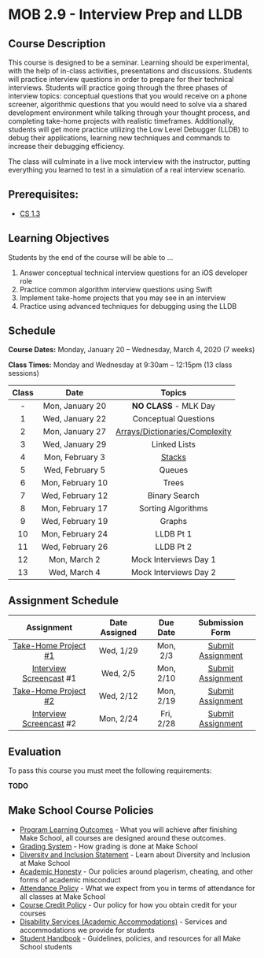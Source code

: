 # MOB 2.9 - Interview Prep and LLDB

## Course Description

This course is designed to be a seminar. Learning should be experimental, with the help of in-class activities, presentations and discussions. Students will practice interview questions in order to prepare for their technical interviews. Students will practice going through the three phases of interview topics: conceptual questions that you would receive on a phone screener, algorithmic questions that you would need to solve via a shared development environment while talking through your thought process, and completing take-home projects with realistic timeframes. Additionally, students will get more practice utilizing the Low Level Debugger (LLDB) to debug their applications, learning new techniques and commands to increase their debugging efficiency.

The class will culminate in a live mock interview with the instructor, putting everything you learned to test in a simulation of a real interview scenario.

## Prerequisites:

- [CS 1.3](https://github.com/Make-School-Courses/CS-1.3-Core-Data-Structures)

## Learning Objectives

Students by the end of the course will be able to ...

1. Answer conceptual technical interview questions for an iOS developer role
1. Practice common algorithm interview questions using Swift
1. Implement take-home projects that you may see in an interview
1. Practice using advanced techniques for debugging using the LLDB

## Schedule

**Course Dates:** Monday, January 20 – Wednesday, March 4, 2020 (7 weeks)

**Class Times:** Monday and Wednesday at 9:30am – 12:15pm (13 class sessions)

| Class |          Date          |                 Topics                  |
|:-----:|:----------------------:|:---------------------------------------:|
|  - |  Mon, January 20               | **NO CLASS** - MLK Day |
|  1 |  Wed, January 22               | Conceptual Questions |
|  2 |  Mon, January 27               | [Arrays/Dictionaries/Complexity] |
|  3 |  Wed, January 29               | Linked Lists |
|  4 |  Mon, February 3               | [Stacks] |
|  5 |  Wed, February 5               | Queues |
|  6 |  Mon, February 10              | Trees |
|  7 |  Wed, February 12              | Binary Search |
|  8 |  Mon, February 17              | Sorting Algorithms |
|  9 |  Wed, February 19              | Graphs |
| 10 |  Mon, February 24              | LLDB Pt 1|  
| 11 |  Wed, February 26              | LLDB Pt 2|
| 12 |  Mon, March 2                  | Mock Interviews Day 1 |
| 13 |  Wed, March 4                  | Mock Interviews Day 2 |

[Stacks]: Lessons/stacks.md
[Arrays/Dictionaries/Complexity]: Lessons/arrays-dict-complex.md

## Assignment Schedule

|                        Assignment                         | Date Assigned |   Due Date   |            Submission Form           |
|:---------------------------------------------------------:|:-------------:|:------------:|:------------------------------------:|
| [Take-Home Project #1]                     |  Wed, 1/29    |  Mon, 2/3   | [Submit Assignment](makeschool.com)  |
| [Interview Screencast] #1                                  |  Wed, 2/5    |  Mon, 2/10   | [Submit Assignment](makeschool.com)  |
| [Take-Home Project #2]                     |  Wed, 2/12    |  Mon, 2/19   | [Submit Assignment](makeschool.com)  |
| [Interview Screencast] #2                      |  Mon, 2/24    |  Fri, 2/28     | [Submit Assignment](makeschool.com)  |

[Interview Screencast]:./Assignments/interview-screencast.md
[Take-Home Project #1]:./Assignments/take-home-1.md
[Take-Home Project #2]:./Assignments/take-home-2.md

## Evaluation
To pass this course you must meet the following requirements:

**TODO**


## Make School Course Policies

- [Program Learning Outcomes](https://make.sc/program-learning-outcomes) - What you will achieve after finishing Make School, all courses are designed around these outcomes.
- [Grading System](https://make.sc/grading-system) - How grading is done at Make School
- [Diversity and Inclusion Statement](https://make.sc/diversity-and-inclusion-statement) - Learn about Diversity and Inclusion at Make School
- [Academic Honesty](https://make.sc/academic-honesty-policy) - Our policies around plagerism, cheating, and other forms of academic misconduct
- [Attendance Policy](https://make.sc/attendance-policy) - What we expect from you in terms of attendance for all classes at Make School
- [Course Credit Policy](https://make.sc/course-credit-policy) - Our policy for how you obtain credit for your courses
- [Disability Services (Academic Accommodations)](https://make.sc/disability-services) - Services and accommodations we provide for students
- [Student Handbook](https://make.sc/student-handbook) - Guidelines, policies, and resources for all Make School students
